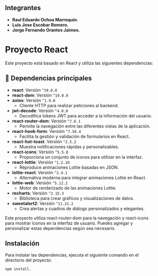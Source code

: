 ## Integrantes

- **Raul Eduardo Ochoa Marroquin.**
- **Luis Jose Escobar Romero.**
- **Jorge Fernando Orantes Jaimes.**

# Proyecto React

Este proyecto está basado en React y utiliza las siguientes dependencias:

## 🧩 Dependencias principales

- **react**: Versión `^19.0.0`  
- **react-dom**: Versión `^19.0.0`  
- **axios**: Versión `^1.9.0`  
  - Cliente HTTP para realizar peticiones al backend.  
- **jwt-decode**: Versión `^4.0.0`  
  - Decodifica tokens JWT para acceder a la información del usuario.  
- **react-router-dom**: Versión `^7.6.1`  
  - Permite la navegación entre las diferentes vistas de la aplicación.  
- **react-hook-form**: Versión `^7.56.4`  
  - Facilita la gestión y validación de formularios en React.  
- **react-hot-toast**: Versión `^2.5.2`  
  - Muestra notificaciones rápidas y personalizables.  
- **react-icons**: Versión `^5.5.0`  
  - Proporciona un conjunto de íconos para utilizar en la interfaz.  
- **react-lottie**: Versión `^1.2.10`  
  - Reproduce animaciones Lottie basadas en JSON.  
- **lottie-react**: Versión `^2.4.1`  
  - Alternativa moderna para integrar animaciones Lottie en React.  
- **lottie-web**: Versión `^5.12.2`  
  - Motor de renderizado de las animaciones Lottie.  
- **recharts**: Versión `^2.15.3`  
  - Biblioteca para crear gráficos y visualizaciones de datos.  
- **sweetalert2**: Versión `^11.21.2`  
  - Crea alertas y cuadros de diálogo personalizados y elegantes.


Este proyecto utiliza react-router-dom para la navegación y react-icons para mostrar íconos en la interfaz de usuario. Puedes agregar y personalizar estas dependencias según sea necesario.

## Instalación

Para instalar las dependencias, ejecuta el siguiente comando en el directorio del proyecto:

```bash
npm install.


